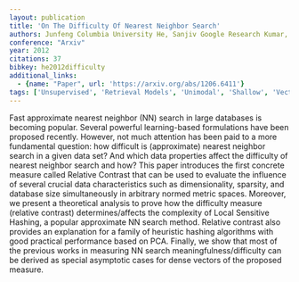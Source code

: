 ```yaml
---
layout: publication
title: 'On The Difficulty Of Nearest Neighbor Search'
authors: Junfeng Columbia University He, Sanjiv Google Research Kumar, Shih-fu Columbia University Chang
conference: "Arxiv"
year: 2012
citations: 37
bibkey: he2012difficulty
additional_links:
  - {name: "Paper", url: 'https://arxiv.org/abs/1206.6411'}
tags: ['Unsupervised', 'Retrieval Models', 'Unimodal', 'Shallow', 'Vector Indexing', 'Hashing']
---
```

Fast approximate nearest neighbor (NN) search in large databases is becoming
popular. Several powerful learning-based formulations have been proposed
recently. However, not much attention has been paid to a more fundamental
question: how difficult is (approximate) nearest neighbor search in a given
data set? And which data properties affect the difficulty of nearest neighbor
search and how? This paper introduces the first concrete measure called
Relative Contrast that can be used to evaluate the influence of several crucial
data characteristics such as dimensionality, sparsity, and database size
simultaneously in arbitrary normed metric spaces. Moreover, we present a
theoretical analysis to prove how the difficulty measure (relative contrast)
determines/affects the complexity of Local Sensitive Hashing, a popular
approximate NN search method. Relative contrast also provides an explanation
for a family of heuristic hashing algorithms with good practical performance
based on PCA. Finally, we show that most of the previous works in measuring NN
search meaningfulness/difficulty can be derived as special asymptotic cases for
dense vectors of the proposed measure.
